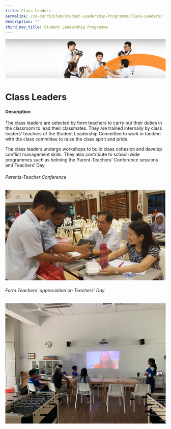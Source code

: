 ```yaml
---
title: Class Leaders
permalink: /co-curriculum/Student-Leadership-Programme/Class-Leaders/
description: ""
third_nav_title: Student Leadership Programme
---
```

![](/images/cca.jpg)

Class Leaders
=============

#### Description

The class leaders are selected by form teachers to carry out their duties in the classroom to lead their classmates. They are trained internally by class leaders’ teachers of the Student Leadership Committee to work in tandem with the class committee to raise the class spirit and pride.

The class leaders undergo workshops to build class cohesion and develop conflict management skills. They also contribute to school-wide programmes such as helming the Parent-Teachers’ Conference sessions and Teachers’ Day.



###### Parents-Teacher Conference
![](/images/CCALEADERS1.jpeg)


###### Form Teachers’ appreciation on Teachers’ Day
![](/images/CCALEADERS2.jpeg)